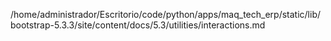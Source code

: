 /home/administrador/Escritorio/code/python/apps/maq_tech_erp/static/lib/bootstrap-5.3.3/site/content/docs/5.3/utilities/interactions.md